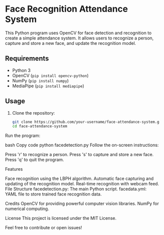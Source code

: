 # Face Recognition Attendance System

This Python program uses OpenCV for face detection and recognition to create a simple attendance system. It allows users to recognize a person, capture and store a new face, and update the recognition model.

## Requirements

- Python 3
- OpenCV (`pip install opencv-python`)
- NumPy (`pip install numpy`)
- MediaPipe (`pip install mediapipe`)

## Usage

1. Clone the repository:

   ```bash
   git clone https://github.com/your-username/face-attendance-system.git
   cd face-attendance-system
   
Run the program:

bash
Copy code
python facedetection.py
Follow the on-screen instructions:

Press 'r' to recognize a person.
Press 's' to capture and store a new face.
Press 'q' to quit the program.

Features

Face recognition using the LBPH algorithm.
Automatic face capturing and updating of the recognition model.
Real-time recognition with webcam feed.
File Structure
facedetection.py: The main Python script.
facedata.yml: YAML file to store trained face recognition data.

Credits
OpenCV for providing powerful computer vision libraries.
NumPy for numerical computing.

License
This project is licensed under the MIT License.

Feel free to contribute or open issues!
